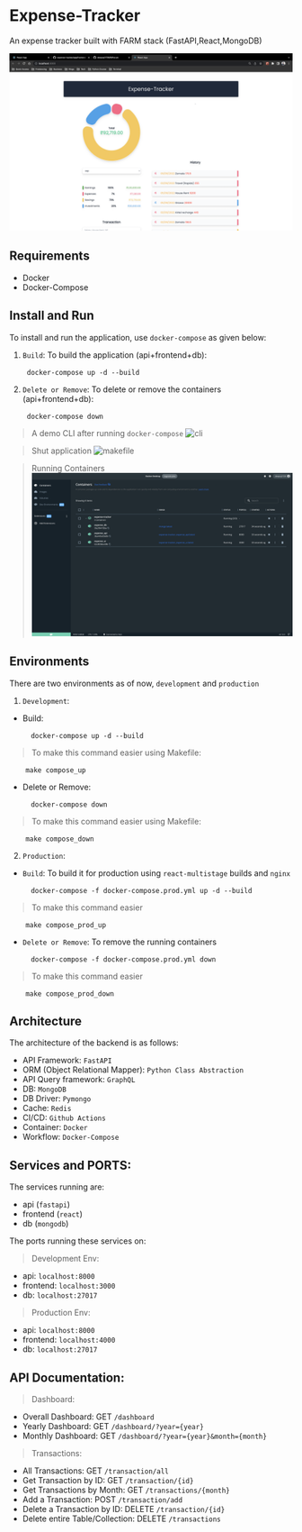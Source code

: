# Expense-Tracker
An expense tracker built with FARM stack (FastAPI,React,MongoDB)

![frontend](media/frontend.png)

## Requirements
- Docker
- Docker-Compose

## Install and Run
To install and run the application, use `docker-compose` as given below:

1. `Build`: To build the application (api+frontend+db):

        docker-compose up -d --build

2. `Delete or Remove`: To delete or remove the containers (api+frontend+db):

        docker-compose down


> A demo CLI after running `docker-compose`
![cli](media/cli.png)


> Shut application
![makefile](media/makefile.png)


> Running Containers
![docker](media/docker.png)


## Environments
There are two environments as of now, `development` and `production`

1. `Development`:
- Build:

        docker-compose up -d --build

> To make this command easier using Makefile:

        make compose_up

- Delete or Remove:

        docker-compose down

> To make this command easier using Makefile:

        make compose_down

2. `Production`:
- `Build`: To build it for production using `react-multistage` builds and `nginx`

        docker-compose -f docker-compose.prod.yml up -d --build

> To make this command easier

        make compose_prod_up

- `Delete or Remove`: To remove the running containers

        docker-compose -f docker-compose.prod.yml down

> To make this command easier

        make compose_prod_down

## Architecture
The architecture of the backend is as follows:

- API Framework: `FastAPI`
- ORM (Object Relational Mapper): `Python Class Abstraction`
- API Query framework: `GraphQL`
- DB: `MongoDB`
- DB Driver: `Pymongo`
- Cache: `Redis`
- CI/CD: `Github Actions`
- Container: `Docker`
- Workflow: `Docker-Compose`

## Services and PORTS:
The services running are:
- api (`fastapi`)
- frontend (`react`)
- db (`mongodb`)

The ports running these services on:
> Development Env:
- api: `localhost:8000`
- frontend: `localhost:3000`
- db: `localhost:27017`

> Production Env:
- api: `localhost:8000`
- frontend: `localhost:4000`
- db: `localhost:27017`


## API Documentation:

> Dashboard:
- Overall Dashboard: GET `/dashboard`
- Yearly Dashboard:  GET `/dashboard/?year={year}`
- Monthly Dashboard: GET `/dashboard/?year={year}&month={month}`

> Transactions:
- All Transactions: GET `/transaction/all`
- Get Transaction by ID: GET `/transaction/{id}`
- Get Transactions by Month: GET `/transactions/{month}`
- Add a Transaction: POST `/transaction/add`
- Delete a Transaction by ID: DELETE `/transaction/{id}`
- Delete entire Table/Collection: DELETE `/transactions`